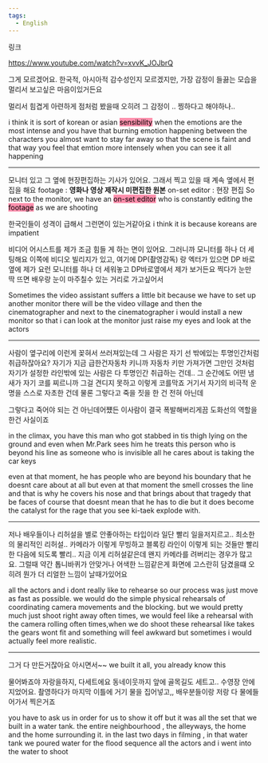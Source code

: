 ```yaml
---
tags:
  - English
---
```

링크

https://www.youtube.com/watch?v=xvvK_JOJbrQ

그게 모르겠어요. 한국적, 아시아적 감수성인지 모르겠지만,
가장 감정이 들끓는 모습을 멀리서 보고싶은 마음이있거든요

멀리서 힘겹게 아련하게 점처럼 봤을때 오히려 그 감정이 .. 찡하다고 해야하나..

i think it is sort of korean or asian <mark style="background: #FF5582A6;">sensibility</mark>
when the emotions are the most intense and you have that burning emotion
happening between the characters you almost want to stay far away
so that the scene is faint and that way you feel that emtion more intensely
when you can see it all happening


----

 모니터 있고 그 옆에 현장편집하는 기사가 있어요.
 그래서 찍고 있을 때 계속 옆에서 편집을 해요
 footage : **영화나 영상 제작시 미편집한 원본**
 on-set editor : 현장 편집
So next to the monitor, we have an <mark style="background: #FF5582A6;">on-set editor</mark> who is constantly editing the<mark style="background: #FF5582A6;"> footage</mark>
as we are shooting

한국인들이 성격이 급해서 그런면이 있는거같아요
i think it is because koreans are impatient

비디어 어시스트를 제가 조금 힘들 게 하는 면이 있어요. 그러니까 모니터를 하나 더 세팅해요
이쪽에 비디오 빌리지가 있고, 여기에 DP(촬영감독)  랑 엑터가 있으면 DP 바로 옆에 제가 요런 모니터를
하나 더 세워놓고 DP바로옆에서 제가 보거든요
찍다가 눈만 딱 뜨면 배우랑 눈이 마주칠수 있는 거리로 가고싶어서

Sometimes the video assistant suffers a little bit because we have to set up another monitor
there will be the video village and then the cinematographer
and next to the cinematographer i would install a new monitor
so that i can look at the monitor just raise my eyes and look at the actors


----
사람이 옆구리에 이런게 꽂혀서 쓰러져있는데 그 사람은 자기 선 밖에있는 투명인간처럼
취급하잖아요?
자기가 지금 급한건자동차 키니까 자동차 키만 가져가면 그만인 것처럼
자기가 설정한 라인밖에 있는 사람은 다 투명인간 취급하는 건데..
그 순간에도 어떤 냄새가 자기 코를 찌르니까 그걸 견디지 못하고 이렇게 코를막죠
거기서 자기의 비극적 운명을 스스로 자초한 건데 물론 그렇다고 죽을 짓을 한 건 전혀 아닌데

그렇다고 죽어야 되는 건 아닌데어쩄든 이사람이 결국 폭발해버리게끔 도화선의 역할을 한건
사실이죠

in the climax, you have this man who got stabbed in tis thigh lying on the ground
and even when Mr.Park sees him he treats this person who is beyond his line
as someone who is invisible
all he cares about is taking the car keys

even at that moment, he has people who are beyond his boundary
that he doesnt care about at all
but even at that moment the smell crosses the line and that is why he covers his nose
and that brings about that tragedy that be faces
of course that doesnt mean that he has to die
but it does become the catalyst for the rage that you see ki-taek explode with.


---
저나 배우들이나 리허설을 별로 안좋아하는 타입이라 일단 빨리 일을저지르고..
최소한의 물리적인 리허설.. 카메라가 이렇게 무빙하고 블록킹 라인이 이렇게
되는 것들만 빨리 한 다음에 되도록 빨리.. 지금 이게 리허설같은데 왠지 카메라를
려버리는 경우가 많고요.
그럴때 약간 톱니바퀴가 안맞거나 어색한 느낌같은게 화면에 고스란히 담겼을떄
오히려 뭔가 더 리얼한 느낌이 날때가있어요

all the actors and i dont really like to rehearse so our process was just move as fast as possible. we would do the simple physical rehearsals of coordinating camera movements
and the blocking.
but we would pretty much just shoot right away
often times, we would feel like a rehearsal with the camera rolling
often times,when we do shoot these rehearsal like takes the gears wont fit and something
will feel awkward but sometimes i would actually feel more realistic.

----

그거 다 만든거잖아요 아시면서~~
we built it all, you already know this

물어봐죠야 자랑을하지, 다세트에요 동네이웃까지 앞에 골목길도 세트고..
수영장 안에 지었어요. 촬영하다가 마지막 이틀에 거기 물을 집어넣고,,
배우분들이랑 저랑 다 물에들어가서 찍은거죠

you have to ask us in order for us to show it off
but it was all the set that we built in a water tank.
the entire neighbourhood , the alleyways, the home and the home surrounding it.
in the last two days in filming , in that water tank we poured water for the flood sequence
all the actors and i went into the water to shoot




